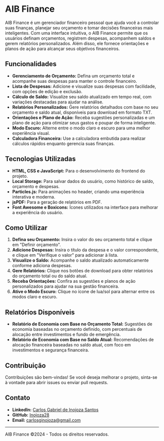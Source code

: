 # AIB Finance

AIB Finance é um gerenciador financeiro pessoal que ajuda você a controlar suas finanças, planejar seu orçamento e tomar decisões financeiras mais inteligentes. Com uma interface intuitiva, o AIB Finance permite que os usuários definam orçamentos, registrem despesas, acompanhem saldos e gerem relatórios personalizados. Além disso, ele fornece orientações e planos de ação para alcançar seus objetivos financeiros.

## Funcionalidades

- **Gerenciamento de Orçamento:** Defina um orçamento total e acompanhe suas despesas para manter o controle financeiro.
- **Lista de Despesas:** Adicione e visualize suas despesas com facilidade, com opções de edição e exclusão.
- **Cálculo de Saldo:** Visualize seu saldo atualizado em tempo real, com variações destacadas para ajudar na análise.
- **Relatórios Personalizados:** Gere relatórios detalhados com base no seu orçamento e saldo atual, disponíveis para download em formato TXT.
- **Orientações e Plano de Ação:** Receba sugestões personalizadas e um plano de ação para otimizar seus gastos e poupar de forma inteligente.
- **Modo Escuro:** Alterne entre o modo claro e escuro para uma melhor experiência visual.
- **Calculadora Financeira:** Use a calculadora embutida para realizar cálculos rápidos enquanto gerencia suas finanças.

## Tecnologias Utilizadas

- **HTML, CSS e JavaScript:** Para o desenvolvimento do frontend do projeto.
- **Local Storage:** Para salvar dados do usuário, como histórico de saldo, orçamento e despesas.
- **Particles.js:** Para animações no header, criando uma experiência interativa e moderna.
- **jsPDF:** Para a geração de relatórios em PDF.
- **Font Awesome e Boxicons:** Ícones utilizados na interface para melhorar a experiência do usuário.

## Como Utilizar

1. **Defina seu Orçamento:** Insira o valor do seu orçamento total e clique em "Definir orçamento".
2. **Adicione Despesas:** Insira o título da despesa e o valor correspondente, e clique em "Verifique o valor" para adicionar à lista.
3. **Visualize o Saldo:** Acompanhe o saldo atualizado automaticamente conforme adiciona despesas.
4. **Gere Relatórios:** Clique nos botões de download para obter relatórios do orçamento total ou do saldo atual.
5. **Receba Orientações:** Confira as sugestões e planos de ação personalizados para ajudar na sua gestão financeira.
6. **Ative o Modo Escuro:** Clique no ícone de lua/sol para alternar entre os modos claro e escuro.

## Relatórios Disponíveis

- **Relatório de Economia com Base no Orçamento Total:** Sugestões de economia baseadas no orçamento definido, com percentuais de alocação entre investimentos e fundo de emergência.
- **Relatório de Economia com Base no Saldo Atual:** Recomendações de alocação financeira baseadas no saldo atual, com foco em investimentos e segurança financeira.

## Contribuição

Contribuições são bem-vindas! Se você deseja melhorar o projeto, sinta-se à vontade para abrir issues ou enviar pull requests.

## Contato

- **LinkedIn:** [Carlos Gabriel de Inojoza Santos](https://www.linkedin.com/in/carlos-gabriel-j-de-inojoza-santos-925444286)
- **GitHub:** [Inojoza28](https://github.com/Inojoza28)
- **Email:** carlosginojoza@gmail.com

---

AIB Finance ©2024 - Todos os direitos reservados.
